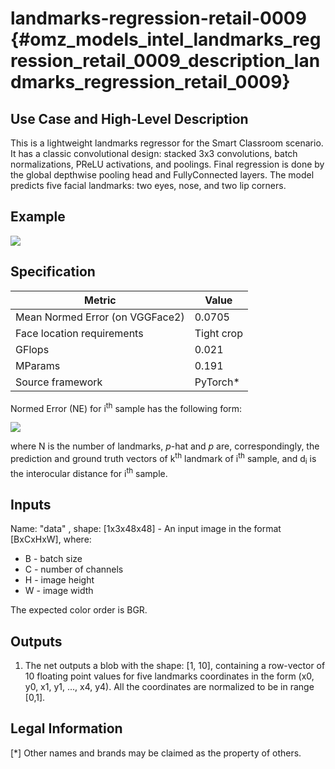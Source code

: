 # landmarks-regression-retail-0009 {#omz_models_intel_landmarks_regression_retail_0009_description_landmarks_regression_retail_0009}

## Use Case and High-Level Description

This is a lightweight landmarks regressor for the Smart Classroom scenario. It has a classic convolutional design: stacked 3x3 convolutions, batch normalizations, PReLU activations, and poolings. Final regression is done by the global depthwise pooling head and FullyConnected layers. The model predicts five facial landmarks: two eyes, nose, and two lip corners.

## Example

![](./landmarks-regression-retail-0009.png)

## Specification

| Metric                          | Value                                     |
|---------------------------------|-------------------------------------------|
| Mean Normed Error (on VGGFace2) | 0.0705                                    |
| Face location requirements      | Tight crop                                |
| GFlops                          | 0.021                                     |
| MParams                         | 0.191                                     |
| Source framework                | PyTorch*                                  |

Normed Error (NE) for i<sup>th</sup> sample has the following form:

![](./normed_error.png)

where N is the number of landmarks, _p_-hat and _p_ are, correspondingly, the prediction and ground truth vectors of k<sup>th</sup> landmark of i<sup>th</sup> sample, and d<sub>i</sub> is the interocular distance for i<sup>th</sup> sample.

## Inputs

Name: "data" , shape: [1x3x48x48] - An input image in the format [BxCxHxW],
where:
- B - batch size
- C - number of channels
- H - image height
- W - image width

The expected color order is BGR.

## Outputs


1.	The net outputs a blob with the shape: [1, 10], containing a row-vector of 10 floating point values
	for five landmarks coordinates in the form (x0, y0, x1, y1, ..., x4, y4).
	All the coordinates are normalized to be in range [0,1].

## Legal Information
[*] Other names and brands may be claimed as the property of others.
